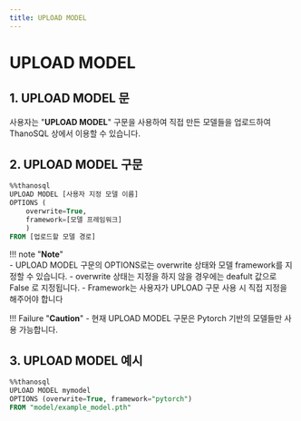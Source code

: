 ```yaml
---
title: UPLOAD MODEL
---
```


# __UPLOAD MODEL__

## __1. UPLOAD MODEL 문__

사용자는 "__UPLOAD MODEL__" 구문을 사용하여 직접 만든 모델들을 업로드하여 ThanoSQL 상에서 이용할 수 있습니다. 

## __2. UPLOAD MODEL 구문__

```sql
%%thanosql
UPLOAD MODEL [사용자 지정 모델 이름] 
OPTIONS (
    overwrite=True, 
    framework=[모델 프레임워크]
    ) 
FROM [업로드할 모델 경로]
```

!!! note "__Note__"     
    - UPLOAD MODEL 구문의 OPTIONS로는 overwrite 상태와 모델 framework를 지정할 수 있습니다. 
    - overwrite 상태는 지정을 하지 않을 경우에는 deafult 값으로 False 로 지정됩니다. 
    - Framework는 사용자가 UPLOAD 구문 사용 시 직접 지정을 해주어야 합니다 

!!! Failure "__Caution__"
    - 현재 UPLOAD MODEL 구문은 Pytorch 기반의 모델들만 사용 가능합니다.

## __3. UPLOAD MODEL 예시__

```sql
%%thanosql
UPLOAD MODEL mymodel
OPTIONS (overwrite=True, framework="pytorch")
FROM "model/example_model.pth"
```